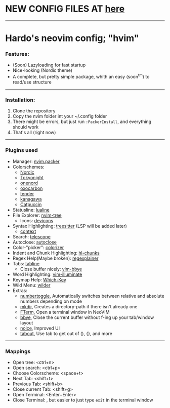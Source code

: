 # NEW CONFIG FILES AT [here](https://github.com/HardoMX/nvim)

---

# Hardo's neovim config; "hvim"

### Features:
- (Soon) Lazyloading for fast startup
- Nice-looking (Nordic theme)
- A complete, but pretty simple package, whith an easy (soon<sup>tm</sup>) to read/use structure

---

### Installation:
1. Clone the repository
2. Copy the nvim folder int your ~/.config folder
3. There might be errors, but just run `:PackerInstall`, and everything should work
4. That's all (right now)

---

### Plugins used
- Manager: [nvim.packer](https://github.com/wbthomason/packer.nvim)
- Colorschemes: 
    - [Nordic](https://github.com/AlexvZyl/nordic.nvim)
    - [Tokyonight](https://github.com/folke/tokyonight.nvim)
    - [onenord](https://github.com/rmehri01/onenord.nvim)
    - [oxocarbon](https://github.com/nyoom-engineering/oxocarbon.nvim)
    - [tender](https://github.com/jacoborus/tender.vim)
    - [kanagawa](https://github.com/rebelot/kanagawa.nvim)
    - [Catpuccin](https://github.com/rebelot/kanagawa.nvim)
- Statusline: [lualine](https://github.com/nvim-lualine/lualine.nvim)
- File Explorer: [nvim-tree](https://github.com/nvim-tree/nvim-tree.lua)
    - Icons: [devicons](https://github.com/nvim-tree/nvim-web-devicons)
- Syntax Highlighting: [treesitter](https://github.com/nvim-treesitter/nvim-treesitter) (LSP will be added later)
    - [context](https://github.com/nvim-treesitter/nvim-treesitter-context)
- Search: [telescope](https://github.com/nvim-telescope/telescope.nvim)
- Autoclose: [autoclose](https://github.com/m4xshen/autoclose.nvim)
- Color-"picker": [colorizer](https://github.com/NvChad/nvim-colorizer.lua)
- Indent and Chunk Highlighting: [hl-chunks](https://github.com/shellRaining/hlchunk.nvim)
- Regex Help(Maybe broken): [regexplainer](https://github.com/bennypowers/nvim-regexplainer)
- Tabs: [tabline](https://github.com/kdheepak/tabline.nvim)
    - Close buffer nicely: [vim-bbye](https://github.com/moll/vim-bbye)
- Word Highlighting: [vim-illuminate](https://github.com/RRethy/vim-illuminate)
- Keymap Help: [Which-Key](https://github.com/folke/which-key.nvim)
- Wild Menu: [wilder](https://github.com/gelguy/wilder.nvim)
- Extras: 
    - [numbertoggle](https://github.com/sitiom/nvim-numbertoggle), Automatically switches between relative and absolute numbers depending on mode
    - [mkdir](https://github.com/jghauser/mkdir.nvim), Creates a directory-path if there isn't already one
    - [FTerm](https://github.com/numToStr/FTerm.nvim), Open a terminal window in NeoVIM
    - [bbye](https://github.com/moll/vim-bbye), Close the current buffer without f-ing up your tab/window layout
    - [noice](https://github.com/folke/noice.nvim), Improved UI
    - [tabout](https://github.com/abecodes/tabout.nvim), Use tab to get out of (), {}, and more

---

### Mappings
- Open tree: <ctrl+n>
- Open search: <ctrl+p>
- Choose Colorscheme: <space+t>
- Next Tab: <shift+t>
- Previous Tab: <shift+b>
- Close current Tab: <shift+g>
- Open Terminal: <Enter+Enter>
- Close Terminal: <Esc>, but easier to just type `exit` in the terminal window
